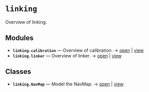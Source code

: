 # `linking`

Overview of linking.

<!-- START doctoc generated TOC please keep comment here to allow auto update -->
<!-- END doctoc generated TOC please keep comment here to allow auto update -->

## Modules

- **`linking.calibration`** — Overview of calibration. → [open](vscode://file//home/paul/kgfoundry/src/linking/calibration.py:1:1) | [view](https://github.com/paul-heyse/kgfoundry/blob/003c82161377a9d2105e9ca618e8679ba2a602ff/src/linking/calibration.py#L1)
- **`linking.linker`** — Overview of linker. → [open](vscode://file//home/paul/kgfoundry/src/linking/linker.py:1:1) | [view](https://github.com/paul-heyse/kgfoundry/blob/003c82161377a9d2105e9ca618e8679ba2a602ff/src/linking/linker.py#L1)

## Classes

- **`linking.NavMap`** — Model the NavMap. → [open](vscode://file//home/paul/kgfoundry/src/kgfoundry_common/navmap_types.py:60:1) | [view](https://github.com/paul-heyse/kgfoundry/blob/003c82161377a9d2105e9ca618e8679ba2a602ff/src/kgfoundry_common/navmap_types.py#L60-L79)
<!-- agent:readme v1 sha:003c82161377a9d2105e9ca618e8679ba2a602ff content:d637433f6d5e -->
